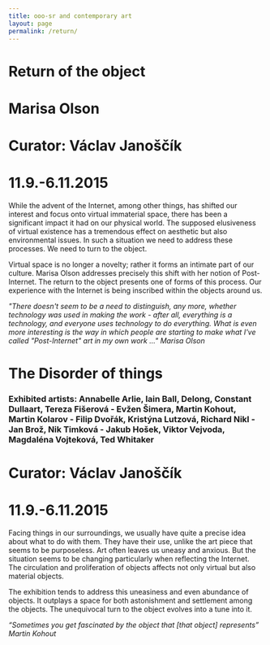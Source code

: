 ```yaml
---
title: ooo-sr and contemporary art
layout: page
permalink: /return/
---
```

# Return of the object 

# Marisa Olson 

# Curator: Václav Janoščík 

# 11.9.-6.11.2015 

While the advent of the Internet, among other things, has shifted our interest and focus onto virtual immaterial space, there has been a significant impact it had on our physical world. The supposed elusiveness of virtual existence has a tremendous effect on aesthetic but also environmental issues. In such a situation we need to address these processes. We need to turn to the object.

Virtual space is no longer a novelty; rather it forms an intimate part of our culture. Marisa Olson addresses precisely this shift with her notion of Post-Internet. The return to the object presents one of forms of this process. Our experience with the Internet is being inscribed within the objects around us.

*"There doesn't seem to be a need to distinguish, any more, whether technology was used in making the work - after all, everything is a technology, and everyone uses technology to do everything. What is even more interesting is the way in which people are starting to make what I've called "Post-Internet" art in my own work ..." Marisa Olson*

# The Disorder of things

### Exhibited artists: Annabelle Arlie, Iain Ball, Delong, Constant Dullaart, Tereza Fišerová - Evžen Šimera, Martin Kohout, Martin Kolarov - Filip Dvořák, Kristýna Lutzová, Richard Nikl - Jan Brož, Nik Timková - Jakub Hošek, Viktor Vejvoda, Magdaléna Vojteková, Ted Whitaker 

# Curator: Václav Janoščík 

# 11.9.-6.11.2015 

Facing things in our surroundings, we usually have quite a precise idea about what to do with them. They have their use, unlike the art piece that seems to be purposeless. Art often leaves us uneasy and anxious. But the situation seems to be changing particularly when reflecting the Internet. The circulation and proliferation of objects affects not only virtual but also material objects.

The exhibition tends to address this uneasiness and even abundance of objects. It outplays a space for both astonishment and settlement among the objects. The unequivocal turn to the object evolves into a tune into it.

*“Sometimes you get fascinated by the object that [that object] represents” Martin Kohout*
